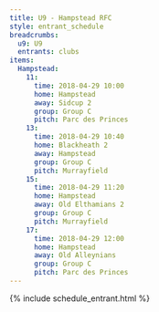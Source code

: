 ```yaml
---
title: U9 - Hampstead RFC
style: entrant_schedule
breadcrumbs:
  u9: U9
  entrants: clubs
items:
  Hampstead:
    11:
      time: 2018-04-29 10:00
      home: Hampstead
      away: Sidcup 2
      group: Group C
      pitch: Parc des Princes
    13:
      time: 2018-04-29 10:40
      home: Blackheath 2
      away: Hampstead
      group: Group C
      pitch: Murrayfield
    15:
      time: 2018-04-29 11:20
      home: Hampstead
      away: Old Elthamians 2
      group: Group C
      pitch: Murrayfield
    17:
      time: 2018-04-29 12:00
      home: Hampstead
      away: Old Alleynians
      group: Group C
      pitch: Parc des Princes
---
```


{% include schedule_entrant.html %}
